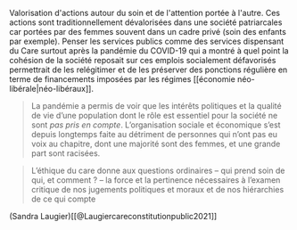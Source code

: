 Valorisation d'actions autour du soin et de l'attention portée à l'autre. Ces actions sont traditionnellement dévalorisées dans une société patriarcales car portées par des femmes souvent dans un cadre privé (soin des enfants par exemple). Penser les services publics comme des services dispensant du Care surtout après la pandémie du COVID-19 qui a montré à quel point la cohésion de la société reposait sur ces emplois socialement défavorisés permettrait de les relégitimer et de les préserver des ponctions régulière en terme de financements imposées par les régimes [[économie néo-libérale|néo-libéraux]].

>La pandémie a permis de voir que les intérêts politiques et la qualité de vie d’une population dont le rôle est essentiel pour la société ne sont _pas pris en compte_. L’organisation sociale et économique s’est depuis longtemps faite au détriment de personnes qui n’ont pas eu voix au chapitre, dont une majorité sont des femmes, et une grande part sont racisées.

>L’éthique du care donne aux questions ordinaires – qui prend soin de qui, et comment ? – la force et la pertinence nécessaires à l’examen critique de nos jugements politiques et moraux et de nos hiérarchies de ce qui compte

(Sandra Laugier)[[@Laugiercareconstitutionpublic2021]]